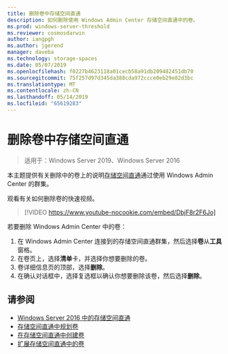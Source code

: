 ```yaml
---
title: 删除卷中存储空间直通
description: 如何删除使用 Windows Admin Center 存储空间直通中的卷。
ms.prod: windows-server-threshold
ms.reviewer: cosmosdarwin
author: iangpgh
ms.author: jgerend
manager: daveba
ms.technology: storage-spaces
ms.date: 05/07/2019
ms.openlocfilehash: f0227b4623118a01cecb58a91db209482451db70
ms.sourcegitcommit: 75f257d97d345da388cda972ccce0eb29e82d3bc
ms.translationtype: MT
ms.contentlocale: zh-CN
ms.lasthandoff: 05/14/2019
ms.locfileid: "65619283"
---
```

# <a name="deleting-volumes-in-storage-spaces-direct"></a>删除卷中存储空间直通
> 适用于：Windows Server 2019、Windows Server 2016

本主题提供有关删除中的卷上的说明[存储空间直通](storage-spaces-direct-overview.md)通过使用 Windows Admin Center 的群集。

观看有关如何删除卷的快速视频。

> [!VIDEO https://www.youtube-nocookie.com/embed/DbjF8r2F6Jo]

若要删除 Windows Admin Center 中的卷：

1. 在 Windows Admin Center 连接到的存储空间直通群集，然后选择**卷**从**工具**窗格。
2. 在卷页上，选择**清单**卡，并选择你想要删除的卷。
4. 卷详细信息页的顶部，选择**删除**。
5. 在确认对话框中，选择复选框以确认你想要删除该卷，然后选择**删除**。

## <a name="see-also"></a>请参阅

- [Windows Server 2016 中的存储空间直通](storage-spaces-direct-overview.md)
- [存储空间直通中规划卷](plan-volumes.md)
- [在存储空间直通中创建卷](create-volumes.md)
- [扩展存储空间直通中的卷](resize-volumes.md)
